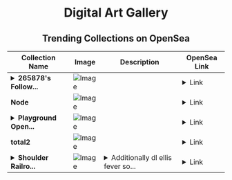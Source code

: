 <div align="center">

# Digital Art Gallery

## Trending Collections on OpenSea

| Collection Name                       | Image                                                                                     | Description                       | OpenSea Link                                                                                          |
|---------------------------------------|-------------------------------------------------------------------------------------------|-----------------------------------|--------------------------------------------------------------------------------------------------------|
| **<details><summary>265878's Follow...</summary>265878's Follower</details>** | ![Image](https://i.seadn.io/s/raw/files/19f9f090920392cc3650cbdf4361755b.png?w=500&auto=format?w=200&auto=format) |  | <details><summary>Link</summary>[265878's Follower](https://opensea.io/collection/265878-s-follower)</details> |
| **Node** | ![Image](https://i.seadn.io/s/raw/files/c8837fb0851fd30e93a5c713394a31f8.png?w=500&auto=format?w=200&auto=format) |  | <details><summary>Link</summary>[Node](https://opensea.io/collection/node-36)</details> |
| **<details><summary>Playground Open...</summary>Playground Open Ticketing Ecosystem Event 12326</details>** | ![Image](https://i.seadn.io/s/raw/files/ad4b567b5e819f5eb9dc8588aeb6896f.png?w=500&auto=format?w=200&auto=format) |  | <details><summary>Link</summary>[Playground Open Ticketing Ecosystem Event 12326](https://opensea.io/collection/playground-open-ticketing-ecosystem-event-12326)</details> |
| **total2** | ![Image](https://i.seadn.io/s/raw/files/ce4936df0b433dcfa5b3ad09149dcf8f.jpg?w=500&auto=format?w=200&auto=format) |  | <details><summary>Link</summary>[total2](https://opensea.io/collection/total2)</details> |
| **<details><summary>Shoulder Railro...</summary>Shoulder Railroad Government</details>** | ![Image](https://i.seadn.io/s/raw/files/567033817771a7974fdfb23d28423f25.jpg?w=500&auto=format?w=200&auto=format) | <details><summary>Additionally dl ellis fever so...</summary>Additionally dl ellis fever southampton vatican sampling bond else truly</details> | <details><summary>Link</summary>[Shoulder Railroad Government](https://opensea.io/collection/shoulder-railroad-government)</details> |

</div>